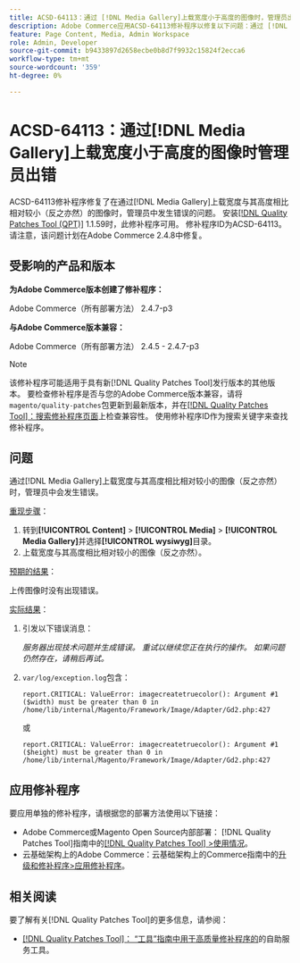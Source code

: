 ```yaml
---
title: ACSD-64113：通过 [!DNL Media Gallery]上载宽度小于高度的图像时，管理员出错
description: Adobe Commerce应用ACSD-64113修补程序以修复以下问题：通过 [!DNL Media Gallery]上传宽度与其高度相比相对较小（反之亦然）的图像时，管理员中出现错误。
feature: Page Content, Media, Admin Workspace
role: Admin, Developer
source-git-commit: b9433897d2658ecbe0b8d7f9932c15824f2ecca6
workflow-type: tm+mt
source-wordcount: '359'
ht-degree: 0%

---
```


# ACSD-64113：通过[!DNL Media Gallery]上载宽度小于高度的图像时管理员出错

ACSD-64113修补程序修复了在通过[!DNL Media Gallery]上载宽度与其高度相比相对较小（反之亦然）的图像时，管理员中发生错误的问题。 安装[[!DNL Quality Patches Tool (QPT)]](/help/tools/quality-patches-tool/quality-patches-tool-to-self-serve-quality-patches.md) 1.1.59时，此修补程序可用。 修补程序ID为ACSD-64113。 请注意，该问题计划在Adobe Commerce 2.4.8中修复。

## 受影响的产品和版本

**为Adobe Commerce版本创建了修补程序：**

Adobe Commerce（所有部署方法） 2.4.7-p3

**与Adobe Commerce版本兼容：**

Adobe Commerce（所有部署方法） 2.4.5 - 2.4.7-p3

>[!NOTE]
>
>该修补程序可能适用于具有新[!DNL Quality Patches Tool]发行版本的其他版本。 要检查修补程序是否与您的Adobe Commerce版本兼容，请将`magento/quality-patches`包更新到最新版本，并在[[!DNL Quality Patches Tool]：搜索修补程序页面](https://experienceleague.adobe.com/tools/commerce-quality-patches/index.html?lang=zh-Hans)上检查兼容性。 使用修补程序ID作为搜索关键字来查找修补程序。

## 问题

通过[!DNL Media Gallery]上载宽度与其高度相比相对较小的图像（反之亦然）时，管理员中会发生错误。

<u>重现步骤</u>：

1. 转到&#x200B;**[!UICONTROL Content]** > **[!UICONTROL Media]** > **[!UICONTROL Media Gallery]**&#x200B;并选择&#x200B;**[!UICONTROL wysiwyg]**&#x200B;目录。
1. 上载宽度与其高度相比相对较小的图像（反之亦然）。

<u>预期的结果</u>：

上传图像时没有出现错误。

<u>实际结果</u>：

1. 引发以下错误消息：

   *服务器出现技术问题并生成错误。 重试以继续您正在执行的操作。 如果问题仍然存在，请稍后再试。*
1. `var/log/exception.log`包含：

   ```
   report.CRITICAL: ValueError: imagecreatetruecolor(): Argument #1 ($width) must be greater than 0 in /home/lib/internal/Magento/Framework/Image/Adapter/Gd2.php:427
   ```

   或

   ```
   report.CRITICAL: ValueError: imagecreatetruecolor(): Argument #1 ($height) must be greater than 0 in /home/lib/internal/Magento/Framework/Image/Adapter/Gd2.php:427
   ```

## 应用修补程序

要应用单独的修补程序，请根据您的部署方法使用以下链接：

* Adobe Commerce或Magento Open Source内部部署： [!DNL Quality Patches Tool]指南中的[[!DNL Quality Patches Tool] >使用情况](/help/tools/quality-patches-tool/usage.md)。
* 云基础架构上的Adobe Commerce：云基础架构上的Commerce指南中的[升级和修补程序>应用修补程序](https://experienceleague.adobe.com/docs/commerce-cloud-service/user-guide/develop/upgrade/apply-patches.html?lang=zh-Hans)。


## 相关阅读

要了解有关[!DNL Quality Patches Tool]的更多信息，请参阅：

* [[!DNL Quality Patches Tool]： “工具”指南中用于高质量修补程序的](/help/tools/quality-patches-tool/quality-patches-tool-to-self-serve-quality-patches.md)的自助服务工具。
